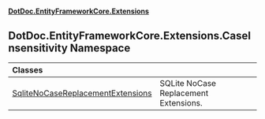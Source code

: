 #### [DotDoc\.EntityFrameworkCore\.Extensions](Home.md 'Home')

## DotDoc\.EntityFrameworkCore\.Extensions\.CaseInsensitivity Namespace

| Classes | |
| :--- | :--- |
| [SqliteNoCaseReplacementExtensions](SqliteNoCaseReplacementExtensions.md 'DotDoc\.EntityFrameworkCore\.Extensions\.CaseInsensitivity\.SqliteNoCaseReplacementExtensions') | SQLite NoCase Replacement Extensions\. |

